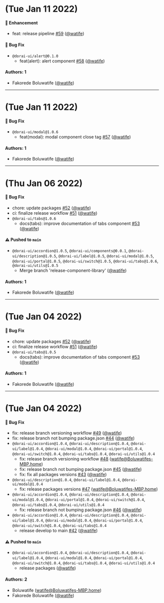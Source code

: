 # (Tue Jan 11 2022)

#### 🚀 Enhancement

- feat: release pipeline [#59](https://github.com/watife/dorai-ui/pull/59) ([@watife](https://github.com/watife))

#### 🐛 Bug Fix

- `@dorai-ui/alert@0.1.0`
  - feat(alert): alert component [#58](https://github.com/watife/dorai-ui/pull/58) ([@watife](https://github.com/watife))

#### Authors: 1

- Fakorede Boluwatife ([@watife](https://github.com/watife))

---

# (Tue Jan 11 2022)

#### 🐛 Bug Fix

- `@dorai-ui/modal@1.0.6`
  - feat(modal): modal component close tag [#57](https://github.com/watife/dorai-ui/pull/57) ([@watife](https://github.com/watife))

#### Authors: 1

- Fakorede Boluwatife ([@watife](https://github.com/watife))

---

# (Thu Jan 06 2022)

#### 🐛 Bug Fix

- chore: update packages [#52](https://github.com/watife/dorai-ui/pull/52) ([@watife](https://github.com/watife))
- ci: finalize release workflow [#51](https://github.com/watife/dorai-ui/pull/51) ([@watife](https://github.com/watife))
- `@dorai-ui/tabs@1.0.6`
  - docs(tabs): improve documentation of tabs component [#53](https://github.com/watife/dorai-ui/pull/53) ([@watife](https://github.com/watife))

#### ⚠️ Pushed to `main`

- `@dorai-ui/accordion@1.0.5`, `@dorai-ui/components@0.0.1`, `@dorai-ui/description@1.0.5`, `@dorai-ui/label@1.0.5`, `@dorai-ui/modal@1.0.5`, `@dorai-ui/portal@1.0.5`, `@dorai-ui/switch@1.0.5`, `@dorai-ui/tabs@1.0.6`, `@dorai-ui/utils@1.0.5`
  - Merge branch 'release-component-library' ([@watife](https://github.com/watife))

#### Authors: 1

- Fakorede Boluwatife ([@watife](https://github.com/watife))

---

# (Tue Jan 04 2022)

#### 🐛 Bug Fix

- chore: update packages [#52](https://github.com/watife/dorai-ui/pull/52) ([@watife](https://github.com/watife))
- ci: finalize release workflow [#51](https://github.com/watife/dorai-ui/pull/51) ([@watife](https://github.com/watife))
- `@dorai-ui/tabs@1.0.5`
  - docs(tabs): improve documentation of tabs component [#53](https://github.com/watife/dorai-ui/pull/53) ([@watife](https://github.com/watife))

#### Authors: 1

- Fakorede Boluwatife ([@watife](https://github.com/watife))

---

# (Tue Jan 04 2022)

#### 🐛 Bug Fix

- fix: release branch versioning workflow [#49](https://github.com/watife/dorai-ui/pull/49) ([@watife](https://github.com/watife))
- fix: release branch not bumping package.json [#44](https://github.com/watife/dorai-ui/pull/44) ([@watife](https://github.com/watife))
- `@dorai-ui/accordion@1.0.4`, `@dorai-ui/description@1.0.4`, `@dorai-ui/label@1.0.4`, `@dorai-ui/modal@1.0.4`, `@dorai-ui/portal@1.0.4`, `@dorai-ui/switch@1.0.4`, `@dorai-ui/tabs@1.0.4`, `@dorai-ui/utils@1.0.4`
  - fix: release branch versioning workflow [#48](https://github.com/watife/dorai-ui/pull/48) (watife@Boluwatifes-MBP.home)
  - fix: release branch not bumping package.json [#45](https://github.com/watife/dorai-ui/pull/45) ([@watife](https://github.com/watife))
  - fix: fix all packages versions [#43](https://github.com/watife/dorai-ui/pull/43) ([@watife](https://github.com/watife))
- `@dorai-ui/description@1.0.4`, `@dorai-ui/label@1.0.4`, `@dorai-ui/modal@1.0.4`
  - fix: release packages versions [#47](https://github.com/watife/dorai-ui/pull/47) (watife@Boluwatifes-MBP.home)
- `@dorai-ui/accordion@1.0.4`, `@dorai-ui/description@1.0.4`, `@dorai-ui/modal@1.0.4`, `@dorai-ui/portal@1.0.4`, `@dorai-ui/switch@1.0.4`, `@dorai-ui/tabs@1.0.4`, `@dorai-ui/utils@1.0.4`
  - fix: release branch not bumping package.json [#46](https://github.com/watife/dorai-ui/pull/46) ([@watife](https://github.com/watife))
- `@dorai-ui/accordion@1.0.4`, `@dorai-ui/description@1.0.4`, `@dorai-ui/label@1.0.4`, `@dorai-ui/modal@1.0.4`, `@dorai-ui/portal@1.0.4`, `@dorai-ui/switch@1.0.4`, `@dorai-ui/tabs@1.0.4`
  - release develop to main [#42](https://github.com/watife/dorai-ui/pull/42) ([@watife](https://github.com/watife))

#### ⚠️ Pushed to `main`

- `@dorai-ui/accordion@1.0.4`, `@dorai-ui/description@1.0.4`, `@dorai-ui/label@1.0.4`, `@dorai-ui/modal@1.0.4`, `@dorai-ui/portal@1.0.4`, `@dorai-ui/switch@1.0.4`, `@dorai-ui/tabs@1.0.4`, `@dorai-ui/utils@1.0.4`
  - release packages ([@watife](https://github.com/watife))

#### Authors: 2

- Boluwatife (watife@Boluwatifes-MBP.home)
- Fakorede Boluwatife ([@watife](https://github.com/watife))
